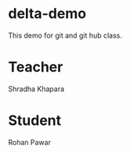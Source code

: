 # delta-demo
This demo for git and git hub class.

# Teacher
Shradha Khapara

# Student 
Rohan Pawar
